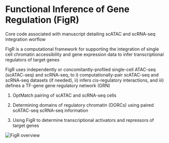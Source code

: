 # Functional Inference of Gene Regulation (FigR)

Core code associated with manuscript detailing scATAC and scRNA-seq integration worflow

FigR is a computational framework for supporting the integration of single cell chromatin accessibility and gene expression data to infer transcriptional regulators of target genes

FigR uses independently or concomitantly-profiled single-cell ATAC-seq (scATAC-seq) and scRNA-seq, to 
i) computationally-pair scATAC-seq and scRNA-seq datasets (if needed), ii) infers cis-regulatory interactions, and iii) defines a TF-gene gene regulatory network (GRN)


1. OptMatch pairing of scATAC and scRNA-seq cells

2. Determining domains of regulatory chromatin (DORCs) using paired scATAC-seq scRNA-seq information

3. Using FigR to determine transcriptional activators and repressors of target genes

![FigR overview](../extra/FigR.PNG?raw=true "FigR overview")
